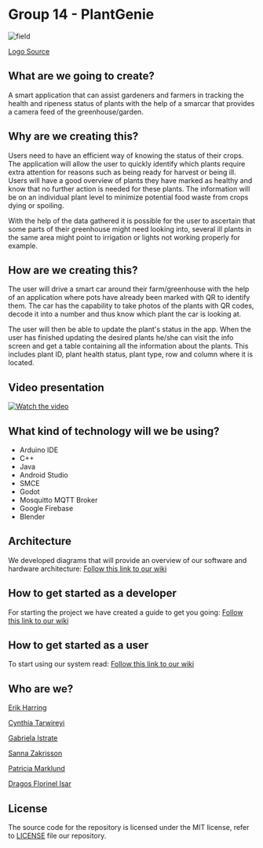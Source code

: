 # Group 14 - PlantGenie

![field](https://user-images.githubusercontent.com/43864105/160417539-6d0dca70-90d3-4687-89ff-4b0266f12a33.png)

[Logo Source](https://www.flaticon.com/free-icon/field_3442662)

## What are we going to create?
A smart application that can assist gardeners and farmers in tracking the health and ripeness status of plants with the help of a smarcar that provides a camera feed of the greenhouse/garden.

## Why are we creating this?
Users need to have an efficient way of knowing the status of their crops. The application will allow the user to quickly identify which plants require extra attention for reasons such as being ready for harvest or being ill. Users will have a good overview of plants they have marked as healthy and know that no further action is needed for these plants. The information will be on an individual plant level to minimize potential food waste from crops dying or spoiling. 

With the help of the data gathered it is possible for the user to ascertain that some parts of their greenhouse might need looking into, several ill plants in the same area might point to irrigation or lights not working properly for example.


## How are we creating this?
The user will drive a smart car around their farm/greenhouse with the help of an application where pots have already been marked with QR to identify them. The car has the capability to take photos of the plants with QR codes, decode it into a number and thus know which plant the car is looking at.

The user will then be able to update the plant's status in the app. When the user has finished updating the desired plants he/she can visit the info screen and get a table containing all the information about the plants. This includes plant ID, plant health status, plant type, row and column where it is located.

## Video presentation

[![Watch the video](https://img.youtube.com/vi/Y6lPxBF4gQ0/maxresdefault.jpg)](https://youtu.be/Y6lPxBF4gQ0)
 
## What kind of technology will we be using?
- Arduino IDE
- C++
- Java
- Android Studio
- SMCE
- Godot
- Mosquitto MQTT Broker
- Google Firebase
- Blender

## Architecture
We developed diagrams that will provide an overview of our software and hardware architecture:
[Follow this link to our wiki](https://github.com/DIT113-V22/group-14/wiki/Diagrams)


## How to get started as a developer
For starting the project we have created a guide to get you going:
[Follow this link to our wiki](https://github.com/DIT113-V22/group-14/wiki/How-to-get-started)

## How to get started as a user
To start using our system read:
[Follow this link to our wiki](https://github.com/DIT113-V22/group-14/wiki/User-Manual)


## Who are we?
[Erik Harring](https://github.com/harring)

[Cynthia Tarwireyi](https://github.com/Cyn-Thea)

[Gabriela Istrate](https://github.com/EllaGab09)

[Sanna Zakrisson](https://github.com/Sannazak)

[Patricia Marklund](https://github.com/PatyMarklund)

[Dragos Florinel Isar](https://github.com/DragosIsar)

## License
The source code for the repository is licensed under the MIT license, refer to [LICENSE](https://github.com/DIT113-V22/group-14/blob/master/LICENSE) file our repository.






